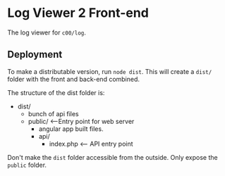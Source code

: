 # Log Viewer 2 Front-end

The log viewer for `c00/log`.

## Deployment
To make a distributable version, run `node dist`. This will create a `dist/` folder with the front and back-end combined.

The structure of the dist folder is:

- dist/
  - bunch of api files
  - public/     <--Entry point for web server
    - angular app built files.
    - api/
      - index.php    <-- API entry point

Don't make the `dist` folder accessible from the outside. Only expose the `public` folder.